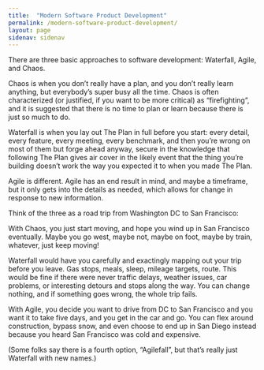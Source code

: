 ```yaml
---
title:  "Modern Software Product Development"
permalink: /modern-software-product-development/
layout: page
sidenav: sidenav
---
```


There are three basic approaches to software development: Waterfall, Agile, and Chaos.

Chaos is when you don’t really have a plan, and you don’t really learn anything, but everybody’s super busy all the time. Chaos is often characterized (or justified, if you want to be more critical) as “firefighting”, and it is suggested that there is no time to plan or learn because there is just so much to do.

Waterfall is when you lay out The Plan in full before you start: every detail, every feature, every meeting, every benchmark, and then you’re wrong on most of them but forge ahead anyway, secure in the knowledge that following The Plan gives air cover in the likely event that the thing you’re building doesn’t work the way you expected it to when you made The Plan.

Agile is different. Agile has an end result in mind, and maybe a timeframe, but it only gets into the details as needed, which allows for change in response to new information.

Think of the three as a road trip from Washington DC to San Francisco:

With Chaos, you just start moving, and hope you wind up in San Francisco eventually. Maybe you go west, maybe not, maybe on foot, maybe by train, whatever, just keep moving!

Waterfall would have you carefully and exactingly mapping out your trip before you leave. Gas stops, meals, sleep, mileage targets, route. This would be fine if there were never traffic delays, weather issues, car problems, or interesting detours and stops along the way. You can change nothing, and if something goes wrong, the whole trip fails.

With Agile, you decide you want to drive from DC to San Francisco and you want it to take five days, and you get in the car and go. You can flex around construction, bypass snow, and even choose to end up in San Diego instead because you heard San Francisco was cold and expensive.

(Some folks say there is a fourth option, “Agilefall”, but that’s really just Waterfall with new names.)
